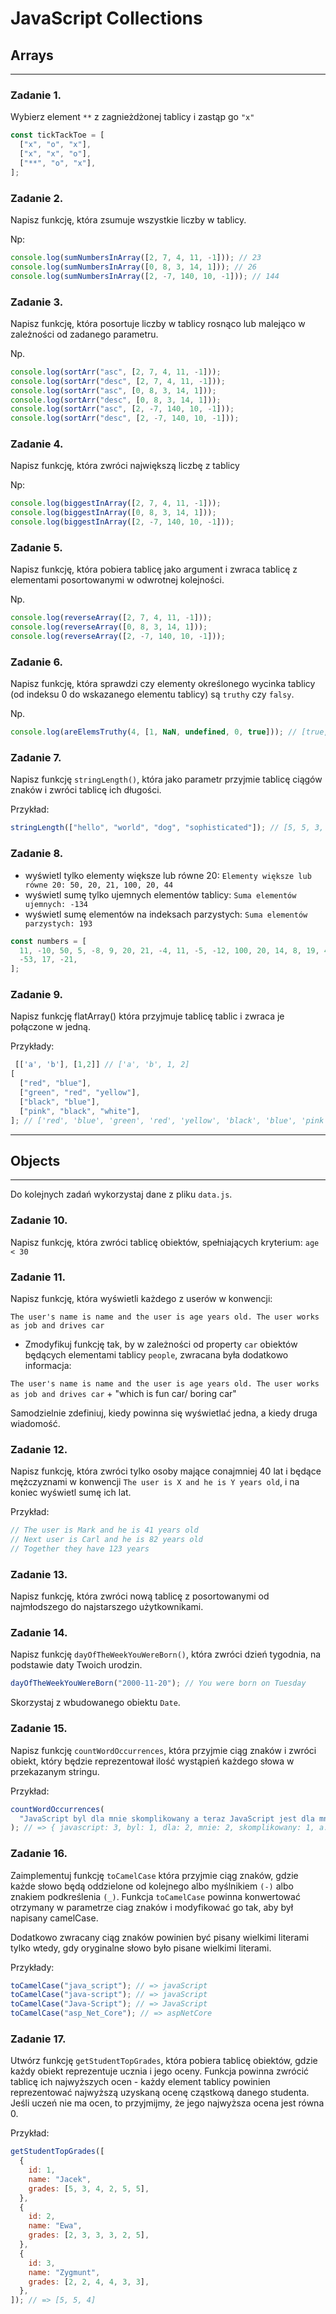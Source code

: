 # JavaScript Collections

## Arrays

---

### Zadanie 1.

Wybierz element `**` z zagnieżdżonej tablicy i zastąp go `"x"`

```javascript
const tickTackToe = [
  ["x", "o", "x"],
  ["x", "x", "o"],
  ["**", "o", "x"],
];
```

### Zadanie 2.

Napisz funkcję, która zsumuje wszystkie liczby w tablicy.

Np:

```javascript
console.log(sumNumbersInArray([2, 7, 4, 11, -1])); // 23
console.log(sumNumbersInArray([0, 8, 3, 14, 1])); // 26
console.log(sumNumbersInArray([2, -7, 140, 10, -1])); // 144
```

### Zadanie 3.

Napisz funkcję, która posortuje liczby w tablicy rosnąco lub malejąco w zależności od zadanego parametru.

Np.

```javascript
console.log(sortArr("asc", [2, 7, 4, 11, -1]));
console.log(sortArr("desc", [2, 7, 4, 11, -1]));
console.log(sortArr("asc", [0, 8, 3, 14, 1]));
console.log(sortArr("desc", [0, 8, 3, 14, 1]));
console.log(sortArr("asc", [2, -7, 140, 10, -1]));
console.log(sortArr("desc", [2, -7, 140, 10, -1]));
```

### Zadanie 4.

Napisz funkcję, która zwróci największą liczbę z tablicy

Np:

```javascript
console.log(biggestInArray([2, 7, 4, 11, -1]));
console.log(biggestInArray([0, 8, 3, 14, 1]));
console.log(biggestInArray([2, -7, 140, 10, -1]));
```

### Zadanie 5.

Napisz funkcję, która pobiera tablicę jako argument i zwraca tablicę z elementami posortowanymi w odwrotnej kolejności.

Np.

```javascript
console.log(reverseArray([2, 7, 4, 11, -1]));
console.log(reverseArray([0, 8, 3, 14, 1]));
console.log(reverseArray([2, -7, 140, 10, -1]));
```

### Zadanie 6.

Napisz funkcję, która sprawdzi czy elementy określonego wycinka tablicy (od indeksu 0 do wskazanego elementu tablicy) są `truthy` czy `falsy`.

Np.

```javascript
console.log(areElemsTruthy(4, [1, NaN, undefined, 0, true])); // [true, false, false, false]
```

### Zadanie 7.

Napisz funkcję `stringLength()`, która jako parametr przyjmie tablicę ciągów znaków i zwróci tablicę ich długości.

Przykład:

```javascript
stringLength(["hello", "world", "dog", "sophisticated"]); // [5, 5, 3, 13];
```

### Zadanie 8.

- wyświetl tylko elementy większe lub równe 20: `Elementy większe lub równe 20: 50, 20, 21, 100, 20, 44`
- wyświetl sumę tylko ujemnych elementów tablicy: `Suma elementów ujemnych: -134`
- wyświetl sumę elementów na indeksach parzystych: `Suma elementów parzystych: 193`

```javascript
const numbers = [
  11, -10, 50, 5, -8, 9, 20, 21, -4, 11, -5, -12, 100, 20, 14, 8, 19, 44, -21,
  -53, 17, -21,
];
```

### Zadanie 9.

Napisz funkcję flatArray() która przyjmuje tablicę tablic i zwraca je połączone w jedną.

Przykłady:

```javascript
 [['a', 'b'], [1,2]] // ['a', 'b', 1, 2]
[
  ["red", "blue"],
  ["green", "red", "yellow"],
  ["black", "blue"],
  ["pink", "black", "white"],
]; // ['red', 'blue', 'green', 'red', 'yellow', 'black', 'blue', 'pink', 'black', 'white']
```

---

## Objects

---

Do kolejnych zadań wykorzystaj dane z pliku `data.js`.

### Zadanie 10.

Napisz funkcję, która zwróci tablicę obiektów, spełniających kryterium: `age < 30`

### Zadanie 11.

Napisz funkcję, która wyświetli każdego z userów w konwencji:

`The user's name is name and the user is age years old. The user works as job and drives car`

- Zmodyfikuj funkcję tak, by w zależności od property `car` obiektów będących elementami tablicy `people`, zwracana była dodatkowo informacja:

`The user's name is name and the user is age years old. The user works as job and drives car` + "which is fun car/ boring car"

Samodzielnie zdefiniuj, kiedy powinna się wyświetlać jedna, a kiedy druga wiadomość.

### Zadanie 12.

Napisz funkcję, która zwróci tylko osoby mające conajmniej 40 lat i będące mężczyznami w konwencji `The user is X and he is Y years old`, i na koniec wyświetl sumę ich lat.

Przykład:

```javascript
// The user is Mark and he is 41 years old
// Next user is Carl and he is 82 years old
// Together they have 123 years
```

### Zadanie 13.

Napisz funkcję, która zwróci nową tablicę z posortowanymi od najmłodszego do najstarszego użytkownikami.

### Zadanie 14.

Napisz funkcję `dayOfTheWeekYouWereBorn()`, która zwróci dzień tygodnia, na podstawie daty Twoich urodzin.

```javascript
dayOfTheWeekYouWereBorn("2000-11-20"); // You were born on Tuesday
```

Skorzystaj z wbudowanego obiektu `Date`.

### Zadanie 15.

Napisz funkcję `countWordOccurrences`, która przyjmie ciąg znaków i zwróci obiekt, który będzie reprezentował ilość wystąpień każdego słowa w przekazanym stringu.

Przykład:

```javascript
countWordOccurrences(
  "JavaScript byl dla mnie skomplikowany a teraz JavaScript jest dla mnie znacznie prostszy. Viva Javascript"
); // => { javascript: 3, byl: 1, dla: 2, mnie: 2, skomplikowany: 1, a: 1, teraz: 1, jest: 1, znacznie: 1, prostszy: 1, viva: 1 }
```

### Zadanie 16.

Zaimplementuj funkcję `toCamelCase` która przyjmie ciąg znaków, gdzie każde słowo będą oddzielone od kolejnego albo myślnikiem `(-)` albo znakiem podkreślenia `(_)`. Funkcja `toCamelCase` powinna konwertować otrzymany w parametrze ciag znaków i modyfikować go tak, aby był napisany camelCase.

Dodatkowo zwracany ciąg znaków powinien być pisany wielkimi literami tylko wtedy, gdy oryginalne słowo było pisane wielkimi literami.

Przykłady:

```javascript
toCamelCase("java_script"); // => javaScript
toCamelCase("java-script"); // => javaScript
toCamelCase("Java-Script"); // => JavaScript
toCamelCase("asp_Net_Core"); // => aspNetCore
```

### Zadanie 17.

Utwórz funkcję `getStudentTopGrades`, która pobiera tablicę obiektów, gdzie każdy obiekt reprezentuje ucznia i jego oceny. Funkcja powinna zwrócić tablicę ich najwyższych ocen - każdy element tablicy powinien reprezentować najwyższą uzyskaną ocenę cząstkową danego studenta. Jeśli uczeń nie ma ocen, to przyjmijmy, że jego najwyższa ocena jest równa 0.

Przykład:

```javascript
getStudentTopGrades([
  {
    id: 1,
    name: "Jacek",
    grades: [5, 3, 4, 2, 5, 5],
  },
  {
    id: 2,
    name: "Ewa",
    grades: [2, 3, 3, 3, 2, 5],
  },
  {
    id: 3,
    name: "Zygmunt",
    grades: [2, 2, 4, 4, 3, 3],
  },
]); // => [5, 5, 4]
```
